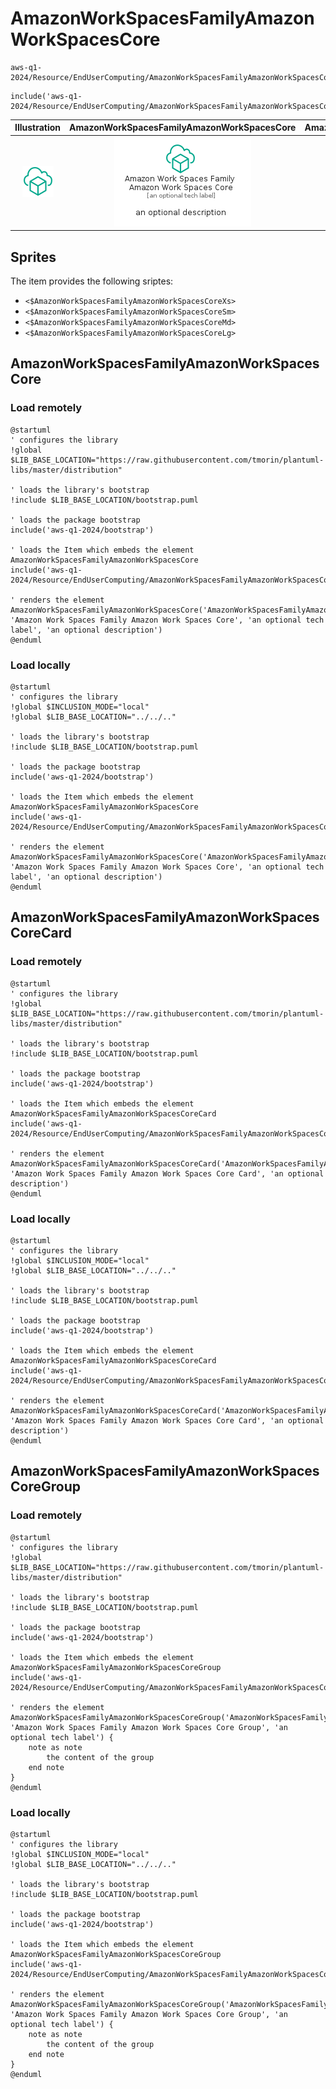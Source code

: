 # AmazonWorkSpacesFamilyAmazonWorkSpacesCore


```text
aws-q1-2024/Resource/EndUserComputing/AmazonWorkSpacesFamilyAmazonWorkSpacesCore
```

```text
include('aws-q1-2024/Resource/EndUserComputing/AmazonWorkSpacesFamilyAmazonWorkSpacesCore')
```



| Illustration | AmazonWorkSpacesFamilyAmazonWorkSpacesCore | AmazonWorkSpacesFamilyAmazonWorkSpacesCoreCard | AmazonWorkSpacesFamilyAmazonWorkSpacesCoreGroup |
| :---: | :---: | :---: | :---: |
| ![illustration for Illustration](../../../aws-q1-2024/Resource/EndUserComputing/AmazonWorkSpacesFamilyAmazonWorkSpacesCore.png) | ![illustration for AmazonWorkSpacesFamilyAmazonWorkSpacesCore](../../../aws-q1-2024/Resource/EndUserComputing/AmazonWorkSpacesFamilyAmazonWorkSpacesCore.Local.png) | ![illustration for AmazonWorkSpacesFamilyAmazonWorkSpacesCoreCard](../../../aws-q1-2024/Resource/EndUserComputing/AmazonWorkSpacesFamilyAmazonWorkSpacesCoreCard.Local.png) | ![illustration for AmazonWorkSpacesFamilyAmazonWorkSpacesCoreGroup](../../../aws-q1-2024/Resource/EndUserComputing/AmazonWorkSpacesFamilyAmazonWorkSpacesCoreGroup.Local.png) |



## Sprites
The item provides the following sriptes:

- `<$AmazonWorkSpacesFamilyAmazonWorkSpacesCoreXs>`
- `<$AmazonWorkSpacesFamilyAmazonWorkSpacesCoreSm>`
- `<$AmazonWorkSpacesFamilyAmazonWorkSpacesCoreMd>`
- `<$AmazonWorkSpacesFamilyAmazonWorkSpacesCoreLg>`





## AmazonWorkSpacesFamilyAmazonWorkSpacesCore

### Load remotely
```plantuml
@startuml
' configures the library
!global $LIB_BASE_LOCATION="https://raw.githubusercontent.com/tmorin/plantuml-libs/master/distribution"

' loads the library's bootstrap
!include $LIB_BASE_LOCATION/bootstrap.puml

' loads the package bootstrap
include('aws-q1-2024/bootstrap')

' loads the Item which embeds the element AmazonWorkSpacesFamilyAmazonWorkSpacesCore
include('aws-q1-2024/Resource/EndUserComputing/AmazonWorkSpacesFamilyAmazonWorkSpacesCore')

' renders the element
AmazonWorkSpacesFamilyAmazonWorkSpacesCore('AmazonWorkSpacesFamilyAmazonWorkSpacesCore', 'Amazon Work Spaces Family Amazon Work Spaces Core', 'an optional tech label', 'an optional description')
@enduml
```

### Load locally
```plantuml
@startuml
' configures the library
!global $INCLUSION_MODE="local"
!global $LIB_BASE_LOCATION="../../.."

' loads the library's bootstrap
!include $LIB_BASE_LOCATION/bootstrap.puml

' loads the package bootstrap
include('aws-q1-2024/bootstrap')

' loads the Item which embeds the element AmazonWorkSpacesFamilyAmazonWorkSpacesCore
include('aws-q1-2024/Resource/EndUserComputing/AmazonWorkSpacesFamilyAmazonWorkSpacesCore')

' renders the element
AmazonWorkSpacesFamilyAmazonWorkSpacesCore('AmazonWorkSpacesFamilyAmazonWorkSpacesCore', 'Amazon Work Spaces Family Amazon Work Spaces Core', 'an optional tech label', 'an optional description')
@enduml
```

## AmazonWorkSpacesFamilyAmazonWorkSpacesCoreCard

### Load remotely
```plantuml
@startuml
' configures the library
!global $LIB_BASE_LOCATION="https://raw.githubusercontent.com/tmorin/plantuml-libs/master/distribution"

' loads the library's bootstrap
!include $LIB_BASE_LOCATION/bootstrap.puml

' loads the package bootstrap
include('aws-q1-2024/bootstrap')

' loads the Item which embeds the element AmazonWorkSpacesFamilyAmazonWorkSpacesCoreCard
include('aws-q1-2024/Resource/EndUserComputing/AmazonWorkSpacesFamilyAmazonWorkSpacesCore')

' renders the element
AmazonWorkSpacesFamilyAmazonWorkSpacesCoreCard('AmazonWorkSpacesFamilyAmazonWorkSpacesCoreCard', 'Amazon Work Spaces Family Amazon Work Spaces Core Card', 'an optional description')
@enduml
```

### Load locally
```plantuml
@startuml
' configures the library
!global $INCLUSION_MODE="local"
!global $LIB_BASE_LOCATION="../../.."

' loads the library's bootstrap
!include $LIB_BASE_LOCATION/bootstrap.puml

' loads the package bootstrap
include('aws-q1-2024/bootstrap')

' loads the Item which embeds the element AmazonWorkSpacesFamilyAmazonWorkSpacesCoreCard
include('aws-q1-2024/Resource/EndUserComputing/AmazonWorkSpacesFamilyAmazonWorkSpacesCore')

' renders the element
AmazonWorkSpacesFamilyAmazonWorkSpacesCoreCard('AmazonWorkSpacesFamilyAmazonWorkSpacesCoreCard', 'Amazon Work Spaces Family Amazon Work Spaces Core Card', 'an optional description')
@enduml
```

## AmazonWorkSpacesFamilyAmazonWorkSpacesCoreGroup

### Load remotely
```plantuml
@startuml
' configures the library
!global $LIB_BASE_LOCATION="https://raw.githubusercontent.com/tmorin/plantuml-libs/master/distribution"

' loads the library's bootstrap
!include $LIB_BASE_LOCATION/bootstrap.puml

' loads the package bootstrap
include('aws-q1-2024/bootstrap')

' loads the Item which embeds the element AmazonWorkSpacesFamilyAmazonWorkSpacesCoreGroup
include('aws-q1-2024/Resource/EndUserComputing/AmazonWorkSpacesFamilyAmazonWorkSpacesCore')

' renders the element
AmazonWorkSpacesFamilyAmazonWorkSpacesCoreGroup('AmazonWorkSpacesFamilyAmazonWorkSpacesCoreGroup', 'Amazon Work Spaces Family Amazon Work Spaces Core Group', 'an optional tech label') {
    note as note
        the content of the group
    end note
}
@enduml
```

### Load locally
```plantuml
@startuml
' configures the library
!global $INCLUSION_MODE="local"
!global $LIB_BASE_LOCATION="../../.."

' loads the library's bootstrap
!include $LIB_BASE_LOCATION/bootstrap.puml

' loads the package bootstrap
include('aws-q1-2024/bootstrap')

' loads the Item which embeds the element AmazonWorkSpacesFamilyAmazonWorkSpacesCoreGroup
include('aws-q1-2024/Resource/EndUserComputing/AmazonWorkSpacesFamilyAmazonWorkSpacesCore')

' renders the element
AmazonWorkSpacesFamilyAmazonWorkSpacesCoreGroup('AmazonWorkSpacesFamilyAmazonWorkSpacesCoreGroup', 'Amazon Work Spaces Family Amazon Work Spaces Core Group', 'an optional tech label') {
    note as note
        the content of the group
    end note
}
@enduml
```


